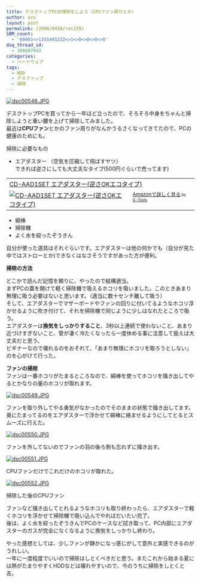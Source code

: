 ```yaml
---
title: デスクトップPCの掃除をしよう（CPUファン周りとか）
author: azu
layout: post
permalink: /2008/0430/res159/
SBM_count:
  - '00001<>1355445232<>1<>0<>0<>0<>0'
dsq_thread_id:
  - 300887943
categories:
  - ハードウェア
tags:
  - HDD
  - デスクトップ
  - 掃除
---
```

<p><a href="https://efcl.info/wp-content/uploads/2008/04/dsc00548.jpg" title="dsc00548.JPG"><img src="https://efcl.info/wp-content/uploads/2008/04/dsc00548.thumbnail.JPG" alt="dsc00548.JPG" /></a></p>
<p>デスクトップPCを買ってから一年ほど立ったので、そろそろ中身をちゃんと掃除しようと重い腰を上げて掃除してみました。<br />
最近は<strong>CPUファン</strong>とかのファン周りがなんかうるさくなってきてたので、PCの健康のためにも。</p>
<p><!--more--></p>
<p>掃除に必要なもの</p>
<ul>
<li>エアダスター （空気を圧縮して飛ばすヤツ）<br />
できれば逆さにしても大丈夫なタイプ(500円ぐらいで売ってます)</li>
</ul>
<table border="0" cellpadding="5">
<tr>
<td colspan="2"><a href="http://www.amazon.co.jp/exec/obidos/ASIN/B000FGGRVA/goodpic-22/" target="_top">CD-AAD1SET エアダスター(逆さOKエコタイプ)</a></td>
</tr>
<tr>
<td valign="top"><a href="http://www.amazon.co.jp/exec/obidos/ASIN/B000FGGRVA/goodpic-22/" target="_top"><img src="http://ecx.images-amazon.com/images/I/41TVZQWYX1L._SL160_.jpg" alt="CD-AAD1SET エアダスター(逆さOKエコタイプ)" border="0" /></a></td>
<td valign="top"><font size="-1"><a href="http://www.amazon.co.jp/exec/obidos/ASIN/B000FGGRVA/goodpic-22/" target="_top">Amazonで詳しく見る</a></font><font size="-2"> by <a href="http://www.goodpic.com/mt/aws/index.html">G-Tools</a></font></td>
</tr>
</table>
<ul>
<li>綿棒</li>
<li>掃除機</li>
<li>よく水を絞ったぞうきん</li>
</ul>
<p>自分が使った道具はそれぐらいです。エアダスターは他の何かでも（自分が見た中ではストローとか)できなくはなさそうですがあった方が便利。</p>
<p><strong> 掃除の方法</strong></p>
<p>どこかで読んだ記憶を頼りに、やったので結構適当。<br />
まずPCの蓋を開けて軽く掃除機で吸えるホコリを吸いました。このときあまり無理に吸う必要はないと思います。（適当に数十センチ離して吸う）<br />
そして、エアダスターでマザーボードやファンの回りに付いてるようなホコリ浮かせるように吹き付けて、それを掃除機で同じように少しはなれたところで吸う。<br />
エアダスターは<strong>換気をしっかりすること</strong>、3秒以上連続で使わないこと、あまり近づけすぎないこと、管が凄く冷たくなったら一度休める事に注意して扱えば大丈夫だと思う。<br />
ビギナーなので壊れるのをおそれて、「あまり無理にホコリを取ろうとしない」のを心がけて行った。</p>
<p><strong>ファンの掃除</strong><br />
ファンは一番ホコリがたまるところなので、綿棒を使ってホコリを掻き出してやるとかなりの量のホコリが取れます。</p>
<p><a href="https://efcl.info/wp-content/uploads/2008/04/dsc00549.jpg" title="dsc00549.JPG"><img src="https://efcl.info/wp-content/uploads/2008/04/dsc00549.thumbnail.JPG" alt="dsc00549.JPG" /></a></p>
<p>ファンを取り外してやる勇気がなかったのでそのままの状態で掻き出してます。奥にたまってるのをエアダスターで浮かせて綿棒に絡ませるようにしてとるとスムーズに行えた。</p>
<p><a href="https://efcl.info/wp-content/uploads/2008/04/dsc00550.jpg" title="dsc00550.JPG"><img src="https://efcl.info/wp-content/uploads/2008/04/dsc00550.thumbnail.JPG" alt="dsc00550.JPG" /></a></p>
<p>ファンを外してないのでファンの羽の後ろ側も忘れずに掻き出す。</p>
<p><a href="https://efcl.info/wp-content/uploads/2008/04/dsc00551.jpg" title="dsc00551.JPG"><img src="https://efcl.info/wp-content/uploads/2008/04/dsc00551.thumbnail.JPG" alt="dsc00551.JPG" /></a></p>
<p>CPUファンだけでこれだけのホコリが取れた。</p>
<p><a href="https://efcl.info/wp-content/uploads/2008/04/dsc00552.jpg" title="dsc00552.JPG"><img src="https://efcl.info/wp-content/uploads/2008/04/dsc00552.thumbnail.JPG" alt="dsc00552.JPG" /></a></p>
<p>掃除した後のCPUファン</p>
<p>ファンなど掻き出してとれるようなホコリも取り終わったら、エアダスターで軽くホコリを浮かせて掃除機で吸い込んでやればだいたい完了。<br />
後は、よく水を絞ったぞうきんでPCのケースなど拭き取って、PC内部にエアダスターのガスが完全になくなるように換気をしっかりし終わり。</p>
<p>やった感想としては、少しファンが静かになっ感じがして意外と実感できるのがうれしい。<br />
一年に一度程度でいいので掃除はしとくべきだと思う。またこれから始まる夏には熱がたまりやすくHDDなどは壊れやすいので、今のうちに掃除をしとくと吉。</p>
